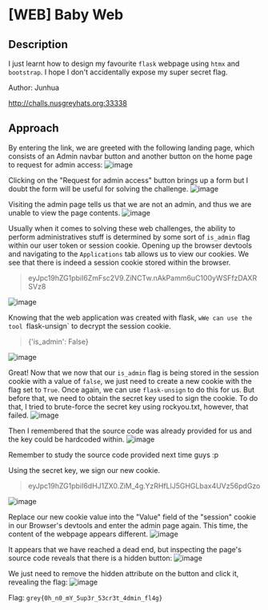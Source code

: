 # [WEB] Baby Web
## Description
I just learnt how to design my favourite `flask` webpage using `htmx` and `bootstrap`. I hope I don't accidentally expose my super secret flag.

Author: Junhua

http://challs.nusgreyhats.org:33338

## Approach
By entering the link, we are greeted with the following landing page, which consists of an Admin navbar button and another button on the home page to request for admin access:
![image](https://github.com/0necloud/CTF-Writeups/assets/60743000/a27baf47-32a8-46d1-8daf-b9ff696d1d8e)

Clicking on the "Request for admin access" button brings up a form but I doubt the form will be useful for solving the challenge.
![image](https://github.com/0necloud/CTF-Writeups/assets/60743000/69f41f19-863a-4f15-b624-68d2204012b8)

Visiting the admin page tells us that we are not an admin, and thus we are unable to view the page contents.
![image](https://github.com/0necloud/CTF-Writeups/assets/60743000/92c0c581-87b4-4878-8982-1ff6dd8217b3)

Usually when it comes to solving these web challenges, the ability to perform administratives stuff is determined by some sort of `is_admin` flag within our user token or session cookie. 
Opening up the browser devtools and navigating to the `Applications` tab allows us to view our cookies.
We see that there is indeed a session cookie stored within the browser.
> eyJpc19hZG1pbiI6ZmFsc2V9.ZiNCTw.nAkPamm6uC100yWSFfzDAXRSVz8

![image](https://github.com/0necloud/CTF-Writeups/assets/60743000/5e72391f-79c9-4dd1-a27e-b77d80cf991f)

Knowing that the web application was created with flask, `wWe can use the tool `flask-unsign` to decrypt the session cookie.
> {'is_admin': False}

![image](https://github.com/0necloud/CTF-Writeups/assets/60743000/2ce2e6de-06c0-4706-8a8e-c65fe17808d7)

Great! Now that we now that our `is_admin` flag is being stored in the session cookie with a value of `false`, we just need to create a new cookie with the flag set to `True`.
Once again, we can use `flask-unsign` to do this for us. But before that, we need to obtain the secret key used to sign the cookie. 
To do that, I tried to brute-force the secret key using rockyou.txt, however, that failed.
![image](https://github.com/0necloud/CTF-Writeups/assets/60743000/2e3b70c2-2c55-45e1-a651-b52b56ec8dcb)

Then I remembered that the source code was already provided for us and the key could be hardcoded within.
![image](https://github.com/0necloud/CTF-Writeups/assets/60743000/49bcd4e6-0c3f-477f-b7a1-0b29fa47d6a3)

Remember to study the source code provided next time guys :p

Using the secret key, we sign our new cookie.
> eyJpc19hZG1pbiI6dHJ1ZX0.ZiM_4g.YzRHfLlJ5GHGLbax4UVz56pdGzo

![image](https://github.com/0necloud/CTF-Writeups/assets/60743000/29707f44-7205-41df-a7fa-8256bd888e23)

Replace our new cookie value into the "Value" field of the "session" cookie in our Browser's devtools and enter the admin page again.
This time, the content of the webpage appears different.
![image](https://github.com/0necloud/CTF-Writeups/assets/60743000/138fef87-f5b3-4691-a7f5-685926c4db07)

It appears that we have reached a dead end, but inspecting the page's source code reveals that there is a hidden button:
![image](https://github.com/0necloud/CTF-Writeups/assets/60743000/bd787a61-2c73-4ace-b46f-157e8324515d)

We just need to remove the hidden attribute on the button and click it, revealing the flag:
![image](https://github.com/0necloud/CTF-Writeups/assets/60743000/c7eeac63-ba39-477f-871a-ce6a98645382)

Flag: `grey{0h_n0_mY_5up3r_53cr3t_4dmin_fl4g}`



